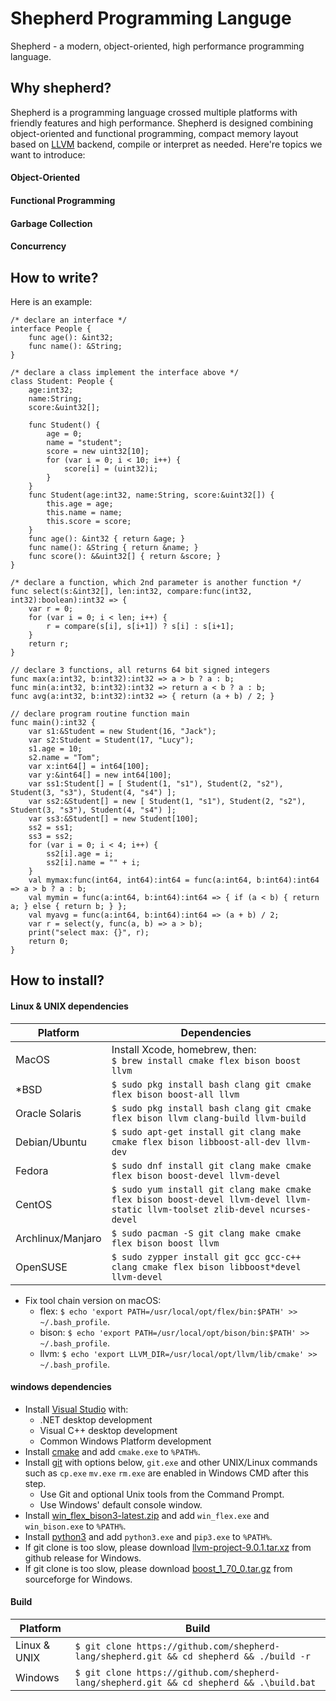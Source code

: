 # Shepherd Programming Languge

Shepherd - a modern, object-oriented, high performance programming language.

## Why shepherd?

Shepherd is a programming language crossed multiple platforms with friendly features and high performance. Shepherd is designed combining object-oriented and functional programming, compact memory layout based on [LLVM](https://llvm.org/) backend, compile or interpret as needed. Here're topics we want to introduce:

#### Object-Oriented
#### Functional Programming
#### Garbage Collection
#### Concurrency

## How to write?

Here is an example:

```
/* declare an interface */
interface People {
    func age(): &int32;
    func name(): &String;
}

/* declare a class implement the interface above */
class Student: People {
    age:int32;
    name:String;
    score:&uint32[];

    func Student() {
        age = 0;
        name = "student"; 
        score = new uint32[10];
        for (var i = 0; i < 10; i++) {
            score[i] = (uint32)i;
        }
    }
    func Student(age:int32, name:String, score:&uint32[]) { 
        this.age = age; 
        this.name = name; 
        this.score = score; 
    }
    func age(): &int32 { return &age; }
    func name(): &String { return &name; }
    func score(): &&uint32[] { return &score; }
}

/* declare a function, which 2nd parameter is another function */
func select(s:&int32[], len:int32, compare:func(int32, int32):boolean):int32 => {
    var r = 0;
    for (var i = 0; i < len; i++) {
        r = compare(s[i], s[i+1]) ? s[i] : s[i+1];
    }
    return r;
}

// declare 3 functions, all returns 64 bit signed integers
func max(a:int32, b:int32):int32 => a > b ? a : b;
func min(a:int32, b:int32):int32 => return a < b ? a : b;
func avg(a:int32, b:int32):int32 => { return (a + b) / 2; }

// declare program routine function main
func main():int32 {
    var s1:&Student = new Student(16, "Jack");
    var s2:Student = Student(17, "Lucy");
    s1.age = 10;
    s2.name = "Tom";
    var x:int64[] = int64[100];
    var y:&int64[] = new int64[100];
    var ss1:Student[] = [ Student(1, "s1"), Student(2, "s2"), Student(3, "s3"), Student(4, "s4") ];
    var ss2:&Student[] = new [ Student(1, "s1"), Student(2, "s2"), Student(3, "s3"), Student(4, "s4") ];
    var ss3:&Student[] = new Student[100];
    ss2 = ss1;
    ss3 = ss2;
    for (var i = 0; i < 4; i++) {
        ss2[i].age = i;
        ss2[i].name = "" + i;
    }
    val mymax:func(int64, int64):int64 = func(a:int64, b:int64):int64 => a > b ? a : b;
    val mymin = func(a:int64, b:int64):int64 => { if (a < b) { return a; } else { return b; } };
    val myavg = func(a:int64, b:int64):int64 => (a + b) / 2;
    var r = select(y, func(a, b) => a > b);
    print("select max: {}", r);
    return 0;
}
```

## How to install?

#### Linux & UNIX dependencies

| Platform          |  Dependencies                                                                                                                 |
|-------------------|-------------------------------------------------------------------------------------------------------------------------------|
| MacOS             | Install Xcode, homebrew, then:<br>`$ brew install cmake flex bison boost llvm`                                                |
| *BSD              | `$ sudo pkg install bash clang git cmake flex bison boost-all llvm`                                                           |
| Oracle Solaris    | `$ sudo pkg install bash clang git cmake flex bison llvm clang-build llvm-build`                                              |
| Debian/Ubuntu     | `$ sudo apt-get install git clang make cmake flex bison libboost-all-dev llvm-dev`                                            |
| Fedora            | `$ sudo dnf install git clang make cmake flex bison boost-devel llvm-devel`                                                   |
| CentOS            | `$ sudo yum install git clang make cmake flex bison boost-devel llvm-devel llvm-static llvm-toolset zlib-devel ncurses-devel` |
| Archlinux/Manjaro | `$ sudo pacman -S git clang make cmake flex bison boost llvm`                                                                 |
| OpenSUSE          | `$ sudo zypper install git gcc gcc-c++ clang cmake flex bison libboost*devel llvm-devel`                                      |

* Fix tool chain version on macOS:
    * flex: `$ echo 'export PATH=/usr/local/opt/flex/bin:$PATH' >> ~/.bash_profile`.
    * bison: `$ echo 'export PATH=/usr/local/opt/bison/bin:$PATH' >> ~/.bash_profile`.
    * llvm: `$ echo 'export LLVM_DIR=/usr/local/opt/llvm/lib/cmake' >> ~/.bash_profile`.

#### windows dependencies

* Install [Visual Studio](https://visualstudio.microsoft.com/downloads/) with:
    * .NET desktop development
    * Visual C++ desktop development
    * Common Windows Platform development
* Install [cmake](https://cmake.org/download/) and add `cmake.exe` to `%PATH%`.
* Install [git](https://git-scm.com/downloads) with options below, `git.exe` and other UNIX/Linux commands such as `cp.exe` `mv.exe` `rm.exe` are enabled in Windows CMD after this step.
    * Use Git and optional Unix tools from the Command Prompt.
    * Use Windows' default console window.
* Install [win_flex_bison3-latest.zip](https://sourceforge.net/projects/winflexbison/files/) and add `win_flex.exe` and `win_bison.exe` to `%PATH%`.
* Install [python3](https://www.python.org/downloads/) and add `python3.exe` and `pip3.exe` to `%PATH%`.
* If git clone is too slow, please download [llvm-project-9.0.1.tar.xz](https://github.com/llvm/llvm-project/releases/tag/llvmorg-9.0.1) from github release for Windows.
* If git clone is too slow, please download [boost_1_70_0.tar.gz](https://sourceforge.net/projects/boost/files/boost/1.70.0/) from sourceforge for Windows.

#### Build

| Platform     | Build                                                                                     |
|--------------|-------------------------------------------------------------------------------------------|
| Linux & UNIX | `$ git clone https://github.com/shepherd-lang/shepherd.git && cd shepherd && ./build -r`  |
| Windows      | `$ git clone https://github.com/shepherd-lang/shepherd.git && cd shepherd && .\build.bat` |
